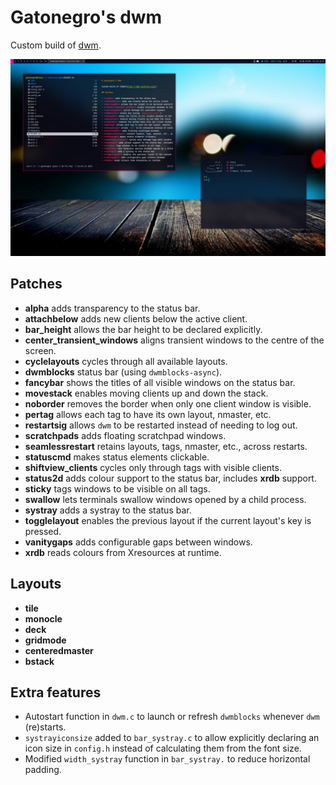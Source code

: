 # Gatonegro's dwm

Custom build of [dwm](https://dwm.suckless.org/).

![A dwm session with dwmblocks.](preview.jpg)

## Patches

+ **alpha** adds transparency to the status bar.
+ **attachbelow** adds new clients below the active client.
+ **bar_height** allows the bar height to be declared explicitly.
+ **center_transient_windows** aligns transient windows to the centre of the screen.
+ **cyclelayouts** cycles through all available layouts.
+ **dwmblocks** status bar (using `dwmblocks-async`).
+ **fancybar** shows the titles of all visible windows on the status bar.
+ **movestack** enables moving clients up and down the stack.
+ **noborder** removes the border when only one client window is visible.
+ **pertag** allows each tag to have its own layout, nmaster, etc.
+ **restartsig** allows `dwm` to be restarted instead of needing to log out.
+ **scratchpads** adds floating scratchpad windows.
+ **seamlessrestart** retains layouts, tags, nmaster, etc., across restarts.
+ **statuscmd** makes status elements clickable.
+ **shiftview_clients** cycles only through tags with visible clients.
+ **status2d** adds colour support to the status bar, includes **xrdb** support.
+ **sticky** tags windows to be visible on all tags.
+ **swallow** lets terminals swallow windows opened by a child process.
+ **systray** adds a systray to the status bar.
+ **togglelayout** enables the previous layout if the current layout's key is pressed.
+ **vanitygaps** adds configurable gaps between windows.
+ **xrdb** reads colours from Xresources at runtime.

## Layouts

+ **tile**
+ **monocle**
+ **deck**
+ **gridmode**
+ **centeredmaster**
+ **bstack**

## Extra features

+  Autostart function in `dwm.c` to launch or refresh `dwmblocks` whenever `dwm`
  (re)starts.
+ `systrayiconsize` added to `bar_systray.c` to allow explicitly declaring an
  icon size in `config.h` instead of calculating them from the font size.
+ Modified `width_systray` function in `bar_systray.` to reduce horizontal
  padding.
